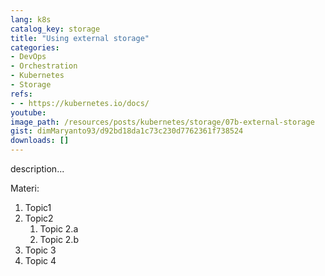 ```yaml
---
lang: k8s
catalog_key: storage
title: "Using external storage"
categories:
- DevOps
- Orchestration
- Kubernetes
- Storage
refs: 
- - https://kubernetes.io/docs/
youtube: 
image_path: /resources/posts/kubernetes/storage/07b-external-storage
gist: dimMaryanto93/d92bd18da1c73c230d7762361f738524
downloads: []
---
```



description...

<!--more-->

Materi: 

1. Topic1
2. Topic2
    1. Topic 2.a
    2. Topic 2.b
3. Topic 3
4. Topic 4